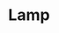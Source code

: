---
title: Lamp
tags: ["lamp", "light", "illumination", "lighting", "interior", "decoration", "brightness"]
icon: lamp
svg: '<svg xmlns="http://www.w3.org/2000/svg" width="24" height="24" fill="none" viewBox="0 0 24 24" stroke-width="1.5" stroke-linecap="round" stroke-linejoin="round" stroke="currentColor"><path d="M12 21v-9m0 9H9m3 0h3m-3-9h6l-2.513-7.702A2 2 0 0 0 13.614 3h-3.228a2 2 0 0 0-1.873 1.298L6 12z"/></svg>'
---